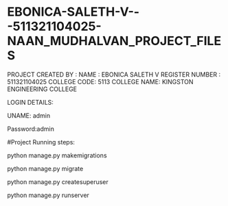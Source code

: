 # EBONICA-SALETH-V---511321104025-NAAN_MUDHALVAN_PROJECT_FILES

PROJECT CREATED BY : 
NAME : EBONICA SALETH V
REGISTER NUMBER : 511321104025
COLLEGE CODE: 5113
COLLEGE NAME: KINGSTON ENGINEERING COLLEGE

LOGIN DETAILS:

UNAME: admin

Password:admin

#Project Running steps:

python manage.py makemigrations

python manage.py migrate

python manage.py createsuperuser

python manage.py runserver
